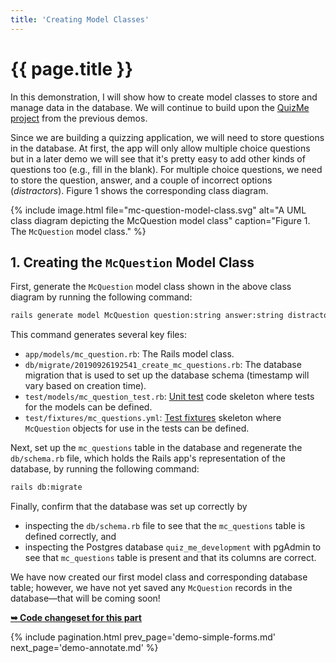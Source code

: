```yaml
---
title: 'Creating Model Classes'
---
```


# {{ page.title }}

In this demonstration, I will show how to create model classes to store and manage data in the database. We will continue to build upon the [QuizMe project](https://github.com/human-se/quiz-me-2020) from the previous demos.

Since we are building a quizzing application, we will need to store questions in the database. At first, the app will only allow multiple choice questions but in a later demo we will see that it's pretty easy to add other kinds of questions too (e.g., fill in the blank). For multiple choice questions, we need to store the question, answer, and a couple of incorrect options (_distractors_). Figure 1 shows the corresponding class diagram.

{% include image.html file="mc-question-model-class.svg" alt="A UML class diagram depicting the McQuestion model class" caption="Figure 1. The `McQuestion` model class." %}

## 1. Creating the `McQuestion` Model Class

First, generate the `McQuestion` model class shown in the above class diagram by running the following command:

```bash
rails generate model McQuestion question:string answer:string distractor_1:string distractor_2:string
```

This command generates several key files:

- `app/models/mc_question.rb`: The Rails model class.
- `db/migrate/20190926192541_create_mc_questions.rb`: The database migration that is used to set up the database schema (timestamp will vary based on creation time).
- `test/models/mc_question_test.rb`: [Unit test](https://en.wikipedia.org/wiki/Unit_testing) code skeleton where tests for the models can be defined.
- `test/fixtures/mc_questions.yml`: [Test fixtures](https://en.wikipedia.org/wiki/Test_fixture) skeleton where `McQuestion` objects for use in the tests can be defined.

Next, set up the `mc_questions` table in the database and regenerate the `db/schema.rb` file, which holds the Rails app's representation of the database, by running the following command:

```bash
rails db:migrate
```

Finally, confirm that the database was set up correctly by

- inspecting the `db/schema.rb` file to see that the `mc_questions` table is defined correctly, and
- inspecting the Postgres database `quiz_me_development` with pgAdmin to see that `mc_questions` table is present and that its columns are correct.

We have now created our first model class and corresponding database table; however, we have not yet saved any `McQuestion` records in the database—that will be coming soon!

**[➥ Code changeset for this part](https://github.com/human-se/quiz-me-2020/commit/f7319c1698e42d78473183705998df679d831ff0)**

{% include pagination.html prev_page='demo-simple-forms.md' next_page='demo-annotate.md' %}
